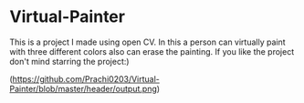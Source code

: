 # Virtual-Painter
This is a project I made using open CV. In this a person can virtually paint with three different colors also can erase the painting. If you like the project don't mind starring the project:)


(https://github.com/Prachi0203/Virtual-Painter/blob/master/header/output.png)
